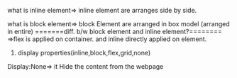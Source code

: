 what is inline element=>
inline element are arranges side by side.

what is block element=>
block Element are arranged in box model (arranged in entire)
=======diff. b/w block element and inline element?========
=>flex is applied on container. and inline directly applied on element.
1. display properties(inline,block,flex,grid,none)

Display:None=> it Hide the content from the webpage